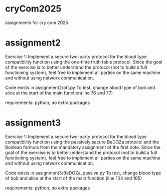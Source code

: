 # cryCom2025
assignments for cry com 2025

# assignment2

Exercise 1: Implement a secure two-party protocol for the blood type compatibility function using the one-time truth table protocol. Since the goal of the exercise is to better understand the protocol (not to build a full functioning system), feel free to implement all parties on the same machine and without using network communication.

Code exists in assignment2/ott.py
To test, change blood type of bob and alice at the start of the main function(line 76 and 77)

requirements: python, no extra packages 

# assignment3

Exercise 1: Implement a secure two-party protocol for the blood type compatibility function using the passively secure BeDOZa protocol and the Boolean formula from the mandatory assignment of the first note. Since the goal of the exercise is to better understand the protocol (not to build a full functioning system), feel free to implement all parties on the same machine and without using network communication.

Code exists in assignment3/BeDOZa_passive.py
To test, change blood type of bob and alice at the start of the main function (line 104 and 105)

requirements: python, no extra packages